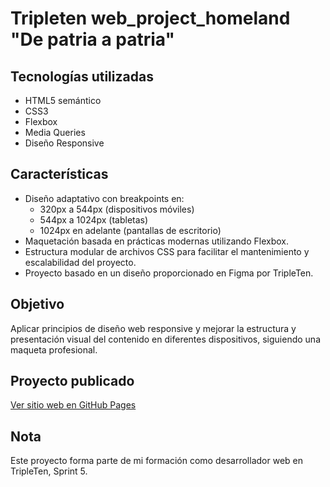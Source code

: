 # Tripleten web_project_homeland "De patria a patria"

## Tecnologías utilizadas

- HTML5 semántico
- CSS3
- Flexbox
- Media Queries
- Diseño Responsive

## Características

- Diseño adaptativo con breakpoints en:
  - 320px a 544px (dispositivos móviles)
  - 544px a 1024px (tabletas)
  - 1024px en adelante (pantallas de escritorio)
- Maquetación basada en prácticas modernas utilizando Flexbox.
- Estructura modular de archivos CSS para facilitar el mantenimiento y escalabilidad del proyecto.
- Proyecto basado en un diseño proporcionado en Figma por TripleTen.

## Objetivo

Aplicar principios de diseño web responsive y mejorar la estructura y presentación visual del contenido en diferentes dispositivos, siguiendo una maqueta profesional.

## Proyecto publicado

[Ver sitio web en GitHub Pages](https://alphafranck.github.io/web_project_homeland/)

## Nota

Este proyecto forma parte de mi formación como desarrollador web en TripleTen, Sprint 5.
